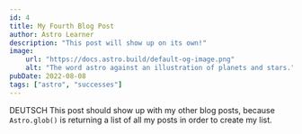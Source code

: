 ```yaml
---
id: 4
title: My Fourth Blog Post
author: Astro Learner
description: "This post will show up on its own!"
image:
    url: "https://docs.astro.build/default-og-image.png"
    alt: "The word astro against an illustration of planets and stars."
pubDate: 2022-08-08
tags: ["astro", "successes"]
---
```


DEUTSCH
This post should show up with my other blog posts, because `Astro.glob()` is returning a list of all my posts in order to create my list.